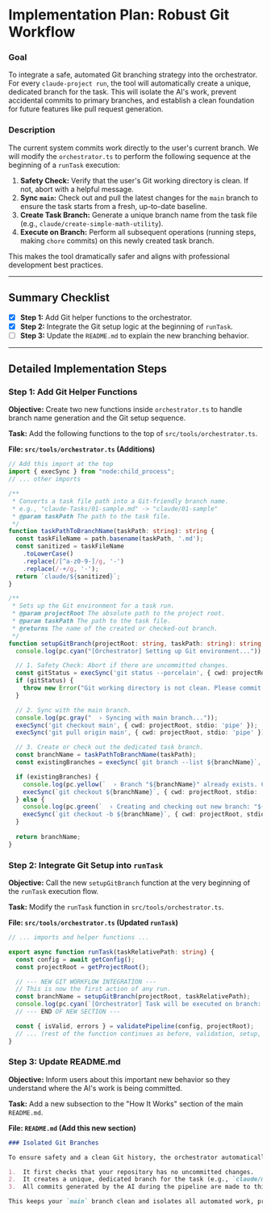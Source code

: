 

# Implementation Plan: Robust Git Workflow

### Goal

To integrate a safe, automated Git branching strategy into the orchestrator. For every `claude-project run`, the tool will automatically create a unique, dedicated branch for the task. This will isolate the AI's work, prevent accidental commits to primary branches, and establish a clean foundation for future features like pull request generation.

### Description

The current system commits work directly to the user's current branch. We will modify the `orchestrator.ts` to perform the following sequence at the beginning of a `runTask` execution:
1.  **Safety Check:** Verify that the user's Git working directory is clean. If not, abort with a helpful message.
2.  **Sync `main`:** Check out and pull the latest changes for the `main` branch to ensure the task starts from a fresh, up-to-date baseline.
3.  **Create Task Branch:** Generate a unique branch name from the task file (e.g., `claude/create-simple-math-utility`).
4.  **Execute on Branch:** Perform all subsequent operations (running steps, making `chore` commits) on this newly created task branch.

This makes the tool dramatically safer and aligns with professional development best practices.

---

## Summary Checklist

-   [x] **Step 1:** Add Git helper functions to the orchestrator.
-   [x] **Step 2:** Integrate the Git setup logic at the beginning of `runTask`.
-   [ ] **Step 3:** Update the `README.md` to explain the new branching behavior.

---

## Detailed Implementation Steps

### Step 1: Add Git Helper Functions

**Objective:** Create two new functions inside `orchestrator.ts` to handle branch name generation and the Git setup sequence.

**Task:** Add the following functions to the top of `src/tools/orchestrator.ts`.

**File: `src/tools/orchestrator.ts` (Additions)**
```typescript
// Add this import at the top
import { execSync } from "node:child_process";
// ... other imports

/**
 * Converts a task file path into a Git-friendly branch name.
 * e.g., "claude-Tasks/01-sample.md" -> "claude/01-sample"
 * @param taskPath The path to the task file.
 */
function taskPathToBranchName(taskPath: string): string {
  const taskFileName = path.basename(taskPath, '.md');
  const sanitized = taskFileName
    .toLowerCase()
    .replace(/[^a-z0-9-]/g, '-')
    .replace(/-+/g, '-');
  return `claude/${sanitized}`;
}

/**
 * Sets up the Git environment for a task run.
 * @param projectRoot The absolute path to the project root.
 * @param taskPath The path to the task file.
 * @returns The name of the created or checked-out branch.
 */
function setupGitBranch(projectRoot: string, taskPath: string): string {
  console.log(pc.cyan("[Orchestrator] Setting up Git environment..."));

  // 1. Safety Check: Abort if there are uncommitted changes.
  const gitStatus = execSync('git status --porcelain', { cwd: projectRoot }).toString().trim();
  if (gitStatus) {
    throw new Error("Git working directory is not clean. Please commit or stash your changes before starting a new task.");
  }

  // 2. Sync with the main branch.
  console.log(pc.gray("  › Syncing with main branch..."));
  execSync('git checkout main', { cwd: projectRoot, stdio: 'pipe' });
  execSync('git pull origin main', { cwd: projectRoot, stdio: 'pipe' });

  // 3. Create or check out the dedicated task branch.
  const branchName = taskPathToBranchName(taskPath);
  const existingBranches = execSync(`git branch --list ${branchName}`, { cwd: projectRoot }).toString().trim();

  if (existingBranches) {
    console.log(pc.yellow(`  › Branch "${branchName}" already exists. Checking it out.`));
    execSync(`git checkout ${branchName}`, { cwd: projectRoot, stdio: 'pipe' });
  } else {
    console.log(pc.green(`  › Creating and checking out new branch: "${branchName}"`));
    execSync(`git checkout -b ${branchName}`, { cwd: projectRoot, stdio: 'pipe' });
  }
  
  return branchName;
}
```

### Step 2: Integrate Git Setup into `runTask`

**Objective:** Call the new `setupGitBranch` function at the very beginning of the `runTask` execution flow.

**Task:** Modify the `runTask` function in `src/tools/orchestrator.ts`.

**File: `src/tools/orchestrator.ts` (Updated `runTask`)**
```typescript
// ... imports and helper functions ...

export async function runTask(taskRelativePath: string) {
  const config = await getConfig();
  const projectRoot = getProjectRoot();

  // --- NEW GIT WORKFLOW INTEGRATION ---
  // This is now the first action of any run.
  const branchName = setupGitBranch(projectRoot, taskRelativePath);
  console.log(pc.cyan(`[Orchestrator] Task will be executed on branch: ${branchName}`));
  // --- END OF NEW SECTION ---

  const { isValid, errors } = validatePipeline(config, projectRoot);
  // ... (rest of the function continues as before, validation, setup, loop, etc.)
}
```

### Step 3: Update README.md

**Objective:** Inform users about this important new behavior so they understand where the AI's work is being committed.

**Task:** Add a new subsection to the "How It Works" section of the main `README.md`.

**File: `README.md` (Add this new section)**
```markdown
### Isolated Git Branches

To ensure safety and a clean Git history, the orchestrator automatically manages branches for you. When you run a task:

1.  It first checks that your repository has no uncommitted changes.
2.  It creates a unique, dedicated branch for the task (e.g., `claude/my-new-feature`).
3.  All commits generated by the AI during the pipeline are made to this task branch.

This keeps your `main` branch clean and isolates all automated work, preparing it for a proper code review and pull request.
```